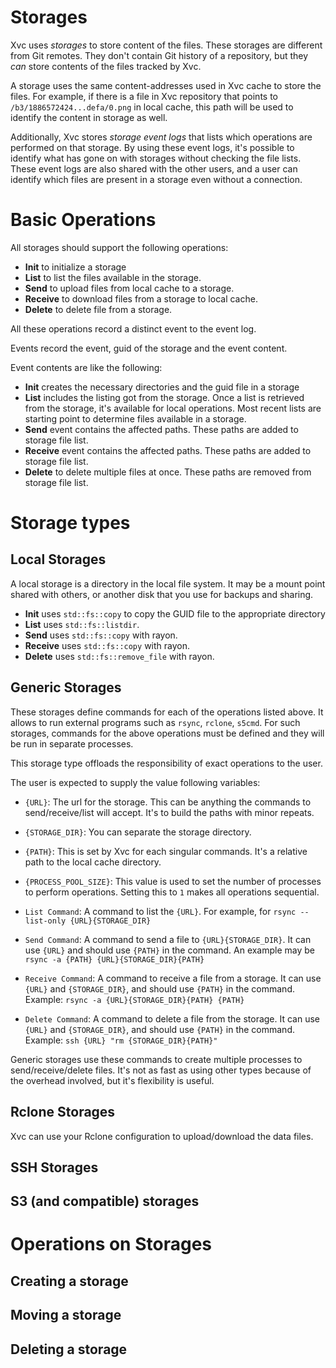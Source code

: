 # Storages

Xvc uses _storages_ to store content of the files.
These storages are different from Git remotes.
They don't contain Git history of a repository, but they _can_ store contents of the files tracked by Xvc.

A storage uses the same content-addresses used in Xvc cache to store the files.
For example, if there is a file in Xvc repository that points to `/b3/1886572424...defa/0.png` in local cache, this path will be used to identify the content in storage as well.

Additionally, Xvc stores _storage event logs_ that lists which operations are performed on that storage.
By using these event logs, it's possible to identify what has gone on with storages without checking the file lists.
These event logs are also shared with the other users, and a user can identify which files are present in a storage even without a connection.

# Basic Operations

All storages should support the following operations:

- **Init** to initialize a storage
- **List** to list the files available in the storage.
- **Send** to upload files from local cache to a storage.
- **Receive** to download files from a storage to local cache.
- **Delete** to delete file from a storage.

All these operations record a distinct event to the event log.

Events record the event, guid of the storage and the event content.

Event contents are like the following:

- **Init** creates the necessary directories and the guid file in a storage
- **List** includes the listing got from the storage.
  Once a list is retrieved from the storage, it's available for local operations.
  Most recent lists are starting point to determine files available in a storage.
- **Send** event contains the affected paths.
  These paths are added to storage file list.
- **Receive** event contains the affected paths.
  These paths are added to storage file list.
- **Delete** to delete multiple files at once.
  These paths are removed from storage file list.

# Storage types

## Local Storages

A local storage is a directory in the local file system.
It may be a mount point shared with others, or another disk that you use for backups and sharing.

- **Init** uses `std::fs::copy` to copy the GUID file to the appropriate directory
- **List** uses `std::fs::listdir`.
- **Send** uses `std::fs::copy` with rayon.
- **Receive** uses `std::fs::copy` with rayon.
- **Delete** uses `std::fs::remove_file` with rayon.

## Generic Storages

These storages define commands for each of the operations listed above.
It allows to run external programs such as `rsync`, `rclone`, `s5cmd`.
For such storages, commands for the above operations must be defined and they will be run in separate processes.

This storage type offloads the responsibility of exact operations to the user.

The user is expected to supply the value following variables:

- `{URL}`: The url for the storage.
  This can be anything the commands to send/receive/list will accept.
  It's to build the paths with minor repeats.
- `{STORAGE_DIR}`: You can separate the storage directory.
- `{PATH}`: This is set by Xvc for each singular commands.
  It's a relative path to the local cache directory.
- `{PROCESS_POOL_SIZE}`: This value is used to set the number of processes to perform operations.
  Setting this to `1` makes all operations sequential.

- `List Command`: A command to list the `{URL}`.
  For example, for `rsync --list-only {URL}{STORAGE_DIR}`
- `Send Command`: A command to send a file to `{URL}{STORAGE_DIR}`.
  It can use `{URL}` and should use `{PATH}` in the command.
  An example may be `rsync -a {PATH} {URL}{STORAGE_DIR}{PATH}`
- `Receive Command`: A command to receive a file from a storage.
  It can use `{URL}` and `{STORAGE_DIR}`, and should use `{PATH}` in the command.
  Example: `rsync -a {URL}{STORAGE_DIR}{PATH} {PATH}`
- `Delete Command`: A command to delete a file from the storage.
  It can use `{URL}` and `{STORAGE_DIR}`, and should use `{PATH}` in the command.
  Example: `ssh {URL} "rm {STORAGE_DIR}{PATH}"`

Generic storages use these commands to create multiple processes to send/receive/delete files.
It's not as fast as using other types because of the overhead involved, but it's flexibility is useful.

## Rclone Storages

Xvc can use your Rclone configuration to upload/download the data files.

## SSH Storages

## S3 (and compatible) storages

# Operations on Storages

## Creating a storage

## Moving a storage

## Deleting a storage
